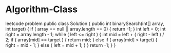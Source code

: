 # Algorithm-Class
leetcode problem
public class Solution {
  public int binarySearch(int[] array, int target) {
    if ( array == null || array.length == 0) {
      return -1;
    }
    int left = 0;
    int right = array.length - 1;
    while ( left <= right ) {
      int mid = left + ( right - left ) / 2;
      if ( array[mid] == target ) {
        return mid;
      } else if ( array[mid] > target) {
        right = mid - 1;
      } else {
        left = mid + 1;
      }
    }
    return -1;
  }
}